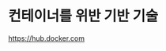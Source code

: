 # 컨테이너를 위반 기반 기술

https://hub.docker.com

<!--stackedit_data:
eyJoaXN0b3J5IjpbMTYwNjE0MjExOCwxNTgyNTE0NzM5LC0yMD
g4NzQ2NjEyXX0=
-->